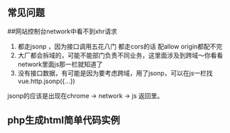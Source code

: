 ## 常见问题

##网站控制台network中看不到xhr请求

1. 都走jsonp ，因为接口调用五花八门 都走cors的话 配allow origin都配不完 
2. 大厂都会拆域的，可能不能部门负责不同业务，这里面涉及到跨域～你看看network里面js那一栏就知道了
3. 没有接口数据，有可能是因为要考虑跨域，用了jsonp，可以在js一栏找
vue.http.jsonp({...})

jsonp的应该是出现在chrome  -> network -> js 返回里。

## php生成html简单代码实例